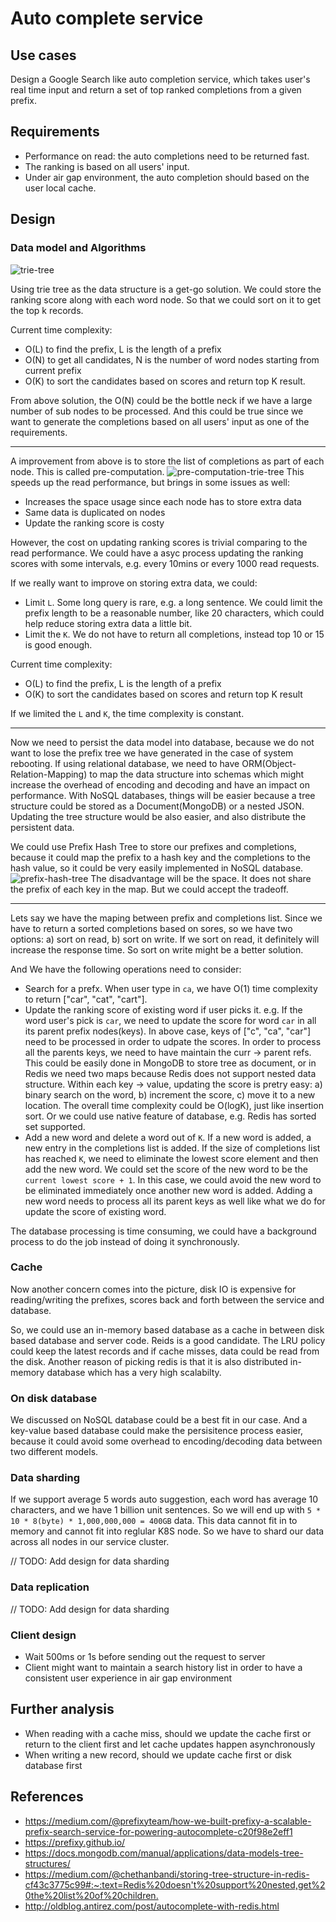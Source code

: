 # Auto complete service

## Use cases

Design a Google Search like auto completion service, which takes user's real time input and return a set of top ranked completions from a given prefix.

## Requirements

- Performance on read: the auto completions need to be returned fast.
- The ranking is based on all users' input.
- Under air gap environment, the auto completion should based on the user local cache.

## Design

### Data model and Algorithms

![trie-tree](./resources/trie-tree.png)

Using trie tree as the data structure is a get-go solution. We could store the ranking score along with each word node. So that we could sort on it to get the top k records.

Current time complexity:

- O(L) to find the prefix, L is the length of a prefix
- O(N) to get all candidates, N is the number of word nodes starting from current prefix
- O(K) to sort the candidates based on scores and return top K result.

From above solution, the O(N) could be the bottle neck if we have a large number of sub nodes to be processed. And this could be true since we want to generate the completions based on all users' input as one of the requirements.

---
A improvement from above is to store the list of completions as part of each node. This is called pre-computation.
![pre-computation-trie-tree](./resources/pre-computation-trie-tree.png)
This speeds up the read performance, but brings in some issues as well:

- Increases the space usage since each node has to store extra data
- Same data is duplicated on nodes
- Update the ranking score is costy

However, the cost on updating ranking scores is trivial comparing to the read performance. We could have a asyc process updating the ranking scores with some intervals, e.g. every 10mins or every 1000 read requests.

If we really want to improve on storing extra data, we could:

- Limit `L`. Some long query is rare, e.g. a long sentence. We could limit the prefix length to be a reasonable number, like 20 characters, which could help reduce storing extra data a little bit.
- Limit the `K`. We do not have to return all completions, instead top 10 or 15 is good enough.

Current time complexity:

- O(L) to find the prefix, L is the length of a prefix
- O(K) to sort the candidates based on scores and return top K result

If we limited the `L` and `K`, the time complexity is constant.

---
Now we need to persist the data model into database, because we do not want to lose the prefix tree we have generated in the case of system rebooting. If using relational database, we need to have ORM(Object-Relation-Mapping) to map the data structure into schemas which might increase the overhead of encoding and decoding and have an impact on performance. With NoSQL databases, things will be easier because a tree structure could be stored as a Document(MongoDB) or a nested JSON. Updating the tree structure would be also easier, and also distribute the persistent data.

We could use Prefix Hash Tree to store our prefixes and completions, because it could map the prefix to a hash key and the completions to the hash value, so it could be very easily implemented in NoSQL database.
![prefix-hash-tree](./resources/prefix-hash-tree.png)
The disadvantage will be the space. It does not share the prefix of each key in the map. But we could accept the tradeoff.

---
Lets say we have the maping between prefix and completions list. Since we have to return a sorted completions based on sores, so we have two options: a) sort on read, b) sort on write. If we sort on read, it definitely will increase the response time. So sort on write might be a better solution.

And We have the following operations need to consider:

- Search for a prefx. When user type in `ca`, we have O(1) time complexity to return ["car", "cat", "cart"].
- Update the ranking score of existing word if user picks it. e.g. If the word user's pick is `car`, we need to update the score for word `car` in all its parent prefix nodes(keys). In above case, keys of ["c", "ca", "car"] need to be processed in order to udpate the scores. In order to process all the parents keys, we need to have maintain the curr -> parent refs. This could be easily done in MongoDB to store tree as document, or in Redis we need two maps because Redis does not support nested data structure. Within each key -> value, updating the score is pretry easy: a) binary search on the word, b) increment the score, c) move it to a new location. The overall time complexity could be O(logK), just like insertion sort. Or we could use native feature of database, e.g. Redis has sorted set supported.
- Add a new word and delete a word out of `K`. If a new word is added, a new entry in the completions list is added. If the size of completions list has reached `K`, we need to eliminate the lowest score element and then add the new word. We could set the score of the new word to be the `current lowest score + 1`. In this case, we could avoid the new word to be eliminated immediately once another new word is added. Adding a new word needs to process all its parent keys as well like what we do for update the score of existing word.

The database processing is time consuming, we could have a background process to do the job instead of doing it synchronously.

### Cache

Now another concern comes into the picture, disk IO is expensive for reading/writing the prefixes, scores back and forth between the service and database.

So, we could use an in-memory based database as a cache in between disk based database and server code. Reids is a good candidate. The LRU policy could keep the latest records and if cache misses, data could be read from the disk. Another reason of picking redis is that it is also distributed in-memory database which has a very high scalabilty.

### On disk database

We discussed on NoSQL database could be a best fit in our case. And a key-value based database could make the persisitence process easier, because it could avoid some overhead to encoding/decoding data between two different models.

### Data sharding

If we support average 5 words auto suggestion, each word has average 10 characters, and we have 1 billion unit sentences. So we will end up with `5 * 10 * 8(byte) * 1,000,000,000 = 400GB` data. This data cannot fit in to memory and cannot fit into reglular K8S node. So we have to shard our data across all nodes in our service cluster.

// TODO: Add design for data sharding

### Data replication

// TODO: Add design for data sharding

### Client design

- Wait 500ms or 1s before sending out the request to server
- Client might want to maintain a search history list in order to have a consistent user experience in air gap environment

## Further analysis

- When reading with a cache miss, should we update the cache first or return to the client first and let cache updates happen asynchronously
- When writing a new record, should we update cache first or disk database first

## References

- <https://medium.com/@prefixyteam/how-we-built-prefixy-a-scalable-prefix-search-service-for-powering-autocomplete-c20f98e2eff1>
- <https://prefixy.github.io/>
- <https://docs.mongodb.com/manual/applications/data-models-tree-structures/>
- <https://medium.com/@chethanbandi/storing-tree-structure-in-redis-cf43c3775c99#:~:text=Redis%20doesn't%20support%20nested,get%20the%20list%20of%20children.>
- <http://oldblog.antirez.com/post/autocomplete-with-redis.html>
